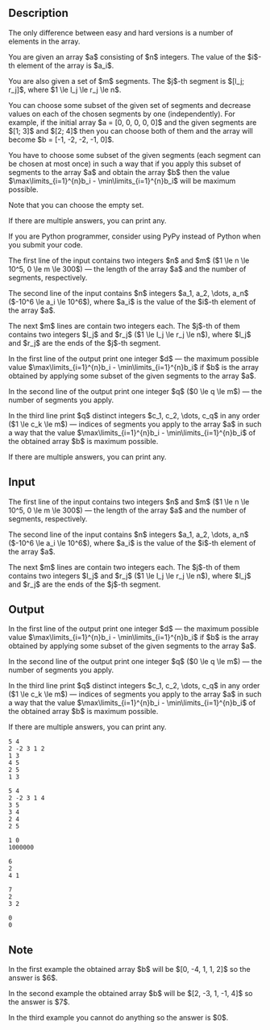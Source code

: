 ## Description

<div><p><span class="tex-font-style-bf">The only difference between easy and hard versions is a number of elements in the array</span>.</p><p>You are given an array $a$ consisting of $n$ integers. The value of the $i$-th element of the array is $a_i$.</p><p>You are also given a set of $m$ segments. The $j$-th segment is $[l_j; r_j]$, where $1 \le l_j \le r_j \le n$.</p><p>You can choose some subset of the given set of segments and decrease values on each of the chosen segments by one (<span class="tex-font-style-bf">independently</span>). For example, if the initial array $a = [0, 0, 0, 0, 0]$ and the given segments are $[1; 3]$ and $[2; 4]$ then you can choose both of them and the array will become $b = [-1, -2, -2, -1, 0]$.</p><p>You have to choose some subset of the given segments (<span class="tex-font-style-bf">each segment can be chosen at most once</span>) in such a way that if you apply this subset of segments to the array $a$ and obtain the array $b$ then the value $\max\limits_{i=1}^{n}b_i - \min\limits_{i=1}^{n}b_i$ will be <span class="tex-font-style-bf">maximum</span> possible.</p><p>Note that <span class="tex-font-style-bf">you can choose the empty set</span>.</p><p>If there are multiple answers, you can print <span class="tex-font-style-bf">any</span>.</p><p><span class="tex-font-style-bf">If you are Python programmer, consider using PyPy instead of Python when you submit your code.</span></p></div><div class="input-specification"><p>The first line of the input contains two integers $n$ and $m$ ($1 \le n \le 10^5, 0 \le m \le 300$) — the length of the array $a$ and the number of segments, respectively.</p><p>The second line of the input contains $n$ integers $a_1, a_2, \dots, a_n$ ($-10^6 \le a_i \le 10^6$), where $a_i$ is the value of the $i$-th element of the array $a$.</p><p>The next $m$ lines are contain two integers each. The $j$-th of them contains two integers $l_j$ and $r_j$ ($1 \le l_j \le r_j \le n$), where $l_j$ and $r_j$ are the ends of the $j$-th segment.</p></div><div class="output-specification"><p>In the first line of the output print one integer $d$ — the <span class="tex-font-style-bf">maximum</span> possible value $\max\limits_{i=1}^{n}b_i - \min\limits_{i=1}^{n}b_i$ if $b$ is the array obtained by applying some subset of the given segments to the array $a$.</p><p>In the second line of the output print one integer $q$ ($0 \le q \le m$) — the number of segments you apply.</p><p>In the third line print $q$ distinct integers $c_1, c_2, \dots, c_q$ in <span class="tex-font-style-bf">any order</span> ($1 \le c_k \le m$) — indices of segments you apply to the array $a$ in such a way that the value $\max\limits_{i=1}^{n}b_i - \min\limits_{i=1}^{n}b_i$ of the obtained array $b$ is <span class="tex-font-style-bf">maximum</span> possible.</p><p>If there are multiple answers, you can print <span class="tex-font-style-bf">any</span>.</p></div>

## Input

<p>The first line of the input contains two integers $n$ and $m$ ($1 \le n \le 10^5, 0 \le m \le 300$) — the length of the array $a$ and the number of segments, respectively.</p><p>The second line of the input contains $n$ integers $a_1, a_2, \dots, a_n$ ($-10^6 \le a_i \le 10^6$), where $a_i$ is the value of the $i$-th element of the array $a$.</p><p>The next $m$ lines are contain two integers each. The $j$-th of them contains two integers $l_j$ and $r_j$ ($1 \le l_j \le r_j \le n$), where $l_j$ and $r_j$ are the ends of the $j$-th segment.</p>

## Output

<p>In the first line of the output print one integer $d$ — the <span class="tex-font-style-bf">maximum</span> possible value $\max\limits_{i=1}^{n}b_i - \min\limits_{i=1}^{n}b_i$ if $b$ is the array obtained by applying some subset of the given segments to the array $a$.</p><p>In the second line of the output print one integer $q$ ($0 \le q \le m$) — the number of segments you apply.</p><p>In the third line print $q$ distinct integers $c_1, c_2, \dots, c_q$ in <span class="tex-font-style-bf">any order</span> ($1 \le c_k \le m$) — indices of segments you apply to the array $a$ in such a way that the value $\max\limits_{i=1}^{n}b_i - \min\limits_{i=1}^{n}b_i$ of the obtained array $b$ is <span class="tex-font-style-bf">maximum</span> possible.</p><p>If there are multiple answers, you can print <span class="tex-font-style-bf">any</span>.</p>





```input1
5 4
2 -2 3 1 2
1 3
4 5
2 5
1 3
```




```input2
5 4
2 -2 3 1 4
3 5
3 4
2 4
2 5
```




```input3
1 0
1000000
```




```output1
6
2
4 1
```




```output2
7
2
3 2
```




```output3
0
0
```



## Note

<p>In the first example the obtained array $b$ will be $[0, -4, 1, 1, 2]$ so the answer is $6$.</p><p>In the second example the obtained array $b$ will be $[2, -3, 1, -1, 4]$ so the answer is $7$.</p><p>In the third example you cannot do anything so the answer is $0$.</p>
